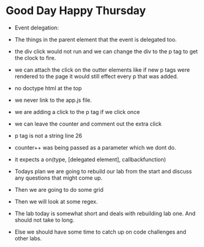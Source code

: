 # Good Day Happy Thursday

- Event delegation:
- The things in the parent element that the event is delegated too.
- the div click would not run and we can change the div to the p tag to
   get the clock to fire.
- we can attach the click on the outter elements like if new p tags were
  rendered to the page it would still effect every p that was added.
- no doctype html at the top
- we never link to the app.js file.
- we are adding a click to the p tag if we click once
- we can leave the counter and comment out the extra click
- p tag is not a string line 26
- counter++ was being passed as a parameter which we dont do.
- it expects a  on(type, [delegated element], callbackfunction)

- Todays plan we are going to rebuild our lab from the start and discuss any
  questions that might come up.
- Then we are going to do some grid
- Then we will look at some regex.
- The lab today is somewhat short and deals with rebuilding lab one. And should
  not take to long.
- Else we should have some time to catch up on code challenges and other labs.
